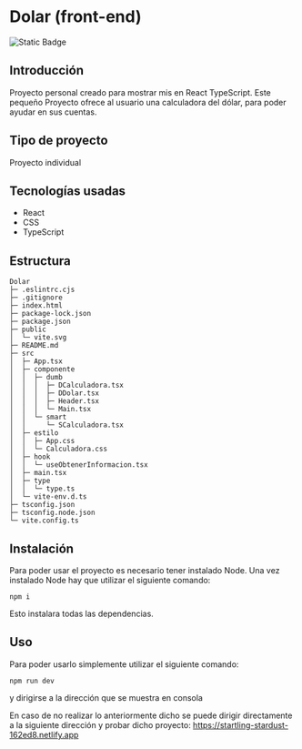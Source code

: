 # Dolar (front-end)

![Static Badge](https://img.shields.io/badge/Estado%20-%20Terminado%20-%20green)


## Introducción
Proyecto personal creado para mostrar mis en React TypeScript. Este pequeño Proyecto ofrece al usuario una calculadora del dólar, para poder ayudar en sus cuentas.

## Tipo de proyecto
Proyecto individual

## Tecnologías usadas
- React
- CSS
- TypeScript

## Estructura

```
Dolar
├─ .eslintrc.cjs
├─ .gitignore
├─ index.html
├─ package-lock.json
├─ package.json
├─ public
│  └─ vite.svg
├─ README.md
├─ src
│  ├─ App.tsx
│  ├─ componente
│  │  ├─ dumb
│  │  │  ├─ DCalculadora.tsx
│  │  │  ├─ DDolar.tsx
│  │  │  ├─ Header.tsx
│  │  │  └─ Main.tsx
│  │  └─ smart
│  │     └─ SCalculadora.tsx
│  ├─ estilo
│  │  ├─ App.css
│  │  └─ Calculadora.css
│  ├─ hook
│  │  └─ useObtenerInformacion.tsx
│  ├─ main.tsx
│  ├─ type
│  │  └─ type.ts
│  └─ vite-env.d.ts
├─ tsconfig.json
├─ tsconfig.node.json
└─ vite.config.ts

```

## Instalación 
Para poder usar el proyecto es necesario tener instalado Node.
Una vez instalado Node hay que utilizar el siguiente comando:
```
npm i
```
Esto instalara todas las dependencias.

## Uso
Para poder usarlo simplemente utilizar el siguiente comando:
```
npm run dev
```
y dirigirse a la dirección que se muestra en consola

En caso de no realizar lo anteriormente dicho se puede dirigir directamente a la siguiente dirección y probar dicho proyecto: https://startling-stardust-162ed8.netlify.app

